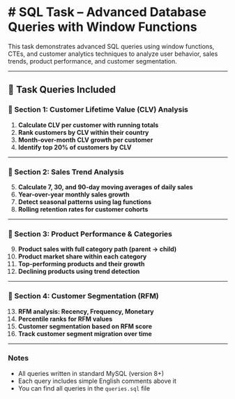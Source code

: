 # # SQL Task – Advanced Database Queries with Window Functions

This task demonstrates advanced SQL queries using window functions, CTEs, and customer analytics techniques to analyze user behavior, sales trends, product performance, and customer segmentation.

---

## 🔹 Task Queries Included

### 🔸 Section 1: Customer Lifetime Value (CLV) Analysis

1. **Calculate CLV per customer with running totals**
2. **Rank customers by CLV within their country**
3. **Month-over-month CLV growth per customer**
4. **Identify top 20% of customers by CLV**

---

### 🔸 Section 2: Sales Trend Analysis

5. **Calculate 7, 30, and 90-day moving averages of daily sales**
6. **Year-over-year monthly sales growth**
7. **Detect seasonal patterns using lag functions**
8. **Rolling retention rates for customer cohorts**

---

### 🔸 Section 3: Product Performance & Categories

9. **Product sales with full category path (parent → child)**
10. **Product market share within each category**
11. **Top-performing products and their growth**
12. **Declining products using trend detection**

---

### 🔸 Section 4: Customer Segmentation (RFM)

13. **RFM analysis: Recency, Frequency, Monetary**
14. **Percentile ranks for RFM values**
15. **Customer segmentation based on RFM score**
16. **Track customer segment migration over time**

---

### Notes

- All queries written in standard MySQL (version 8+)
- Each query includes simple English comments above it
- You can find all queries in the `queries.sql` file



